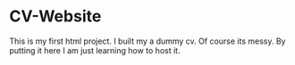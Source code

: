 # CV-Website
This is my first html project. I built my a dummy cv. Of course its messy. By putting it here I am just learning how to host it.

